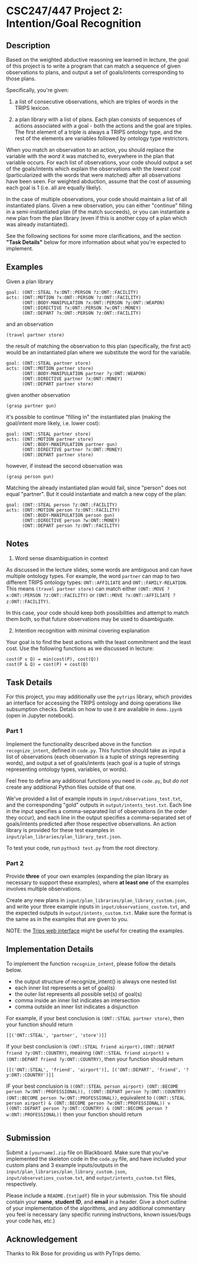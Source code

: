# CSC247/447 Project 2: Intention/Goal Recognition

## Description

Based on the weighted abductive reasoning we learned in lecture, the goal of this project is to write a program that can match a sequence of given observations to plans, and output a set of goals/intents corresponding to those plans. 

Specifically, you're given:

1) a list of consecutive observations, which are triples of words in the TRIPS lexicon. 

2) a plan library with a list of plans. Each plan consists of sequences of actions associated with a goal - both the actions and the goal are triples. The first element of a triple is always a TRIPS ontology type, and the rest of the elements are variables followed by ontology type restrictors.

When you match an observation to an action, you should replace the variable with the *word* it was matched to, everywhere in the plan that variable occurs. For each list of observations, your code should output a set of the goals/intents which explain the observations with the *lowest cost* (particularized with the words that were matched) after all observations have been seen. For weighted abduction, assume that the cost of assuming each goal is 1 (i.e. all are equally likely).

In the case of multiple observations, your code should maintain a list of all instantiated plans. Given a new observation, you can either "continue" filling in a semi-instantiated plan (if the match succeeds), or you can instantiate a new plan from the plan library (even if this is another copy of a plan which was already instantiated).

See the following sections for some more clarifications, and the section **"Task Details"** below for more information about what you're expected to implement.

## Examples

Given a plan library
```
goal: (ONT::STEAL ?x:ONT::PERSON ?z:ONT::FACILITY)
acts: (ONT::MOTION ?x:ONT::PERSON ?z:ONT::FACILITY)
      (ONT::BODY-MANIPULATION ?x:ONT::PERSON ?y:ONT::WEAPON)
      (ONT::DIRECTIVE ?x:ONT::PERSON ?w:ONT::MONEY)
      (ONT::DEPART ?x:ONT::PERSON ?z:ONT::FACILITY)

```
and an observation

```
(travel partner store)
```

the result of matching the observation to this plan (specifically, the first act) would be an instantiated plan where we substitute the word for the variable.

```
goal: (ONT::STEAL partner store)   
acts: (ONT::MOTION partner store)
      (ONT::BODY-MANIPULATION partner ?y:ONT::WEAPON)
      (ONT::DIRECTIVE partner ?x:ONT::MONEY)
      (ONT::DEPART partner store)
```

given another observation

```
(grasp partner gun)
```

it's possible to continue "filling in" the instantiated plan (making the goal/intent more likely, i.e. lower cost):

```
goal: (ONT::STEAL partner store)   
acts: (ONT::MOTION partner store)
      (ONT::BODY-MANIPULATION partner gun)
      (ONT::DIRECTIVE partner ?x:ONT::MONEY)
      (ONT::DEPART partner store)
```

however, if instead the second observation was

```
(grasp person gun)
```

Matching the already instantiated plan would fail, since "person" does not equal "partner". But it could instantiate and match a new copy of the plan:

```
goal: (ONT::STEAL person ?z:ONT::FACILITY)
acts: (ONT::MOTION person ?z:ONT::FACILITY)
      (ONT::BODY-MANIPULATION person gun)
      (ONT::DIRECTIVE person ?w:ONT::MONEY)
      (ONT::DEPART person ?z:ONT::FACILITY)

```

## Notes

1. Word sense disambiguation in context

As discussed in the lecture slides, some words are ambiguous and can have multiple ontology types. For example, the word `partner` can map to two different TRIPS ontology types: `ONT::AFFILIATE` and `ONT::FAMILY-RELATION`. This means `(travel partner store)` can match either `(ONT::MOVE ?x:ONT::PERSON ?z:ONT::FACILITY)` or `(ONT::MOVE ?x:ONT::AFFILIATE ?z:ONT::FACILITY)`.

In this case, your code should keep both possibilities and attempt to match them both, so that future observations may be used to disambiguate.


2. Intention recognition with minimal covering explanation

Your goal is to find the best actions with the least commitment and the least cost. Use the following functions as we discussed in lecture:
```
cost(P ∨ Q) = min(cost(P), cost(Q))
cost(P & Q) = cost(P) + cost(Q)
```

## Task Details

For this project, you may additionally use the `pytrips` library, which provides an interface for accessing the TRIPS ontology and doing operations like subsumption checks. Details on how to use it are available in `demo.ipynb` (open in Jupyter notebook).

### Part 1

Implement the functionality described above in the function `recognize_intent`, defined in `code.py`. This function should take as input a list of observations (each observation is a tuple of strings representing words), and output a set of goals/intents (each goal is a tuple of strings representing ontology types, variables, or words).

Feel free to define any additional functions you need in `code.py`, but *do not* create any additional Python files outside of that one.

We've provided a list of example inputs in `input/observations_test.txt`, and the corresponding "gold" outputs in `output/intents_test.txt`. Each line in the input specifies a comma-separated list of observations (in the order they occur), and each line in the output specifies a comma-separated set of goals/intents predicted after those respective observations. An action library is provided for these test examples in `input/plan_libraries/plan_library_test.json`.

To test your code, run `python3 test.py` from the root directory.

### Part 2

Provide **three** of your own examples (expanding the plan library as necessary to support these examples), where **at least one** of the examples involves multiple observations.

Create any new plans in `input/plan_libraries/plan_library_custom.json`, and write your three example inputs in `input/observations_custom.txt`, and the expected outputs in `output/intents_custom.txt`. Make sure the format is the same as in the examples that are given to you.

NOTE: the [Trips web interface](https://www.cs.rochester.edu/research/trips/lexicon/browse-ont-lex-ajax.html) might be useful for creating the examples.

## Implementation Details

To implement the function `recognize_intent`, please follow the details below.

- the output structure of recognize_intent() is always one nested list
- each inner list represents a set of goal(s)
- the outer list represents all possible set(s) of goal(s)
- comma inside an inner list indicates an intersection
- comma outside an inner list indicates a disjunction

For example, if your best conclusion is `(ONT::STEAL partner store)`, then your function should return 
```
[[('ONT::STEAL', 'partner', 'store')]]
```

If your best conclusion is `(ONT::STEAL friend airport),(ONT::DEPART friend ?y:ONT::COUNTRY)`, meainng `(ONT::STEAL friend airport) v (ONT::DEPART friend ?y:ONT::COUNTRY)`, then your function should return
```
[[('ONT::STEAL', 'friend', 'airport')], [('ONT::DEPART', 'friend', '?y:ONT::COUNTRY')]]
```

IF your best conclusion is `((ONT::STEAL person airport) (ONT::BECOME person ?w:ONT::PROFESSIONAL)), ((ONT::DEPART person ?y:ONT::COUNTRY) (ONT::BECOME person ?w:ONT::PROFESSIONAL))`, equivalent to `((ONT::STEAL person airport) & (ONT::BECOME person ?w:ONT::PROFESSIONAL)) v ((ONT::DEPART person ?y:ONT::COUNTRY) & (ONT::BECOME person ?w:ONT::PROFESSIONAL))` then your function should return
```[[('ONT::STEAL', 'person', 'airport'), ('ONT::BECOME', 'person', '?w:ONT::PROFESSIONAL')], [('ONT::DEPART', 'person', '?y:ONT::COUNTRY'), ('ONT::BECOME', 'person', '?w:ONT::PROFESSIONAL')]]
```

## Submission

Submit a `[yourname].zip` file on Blackboard. Make sure that you've implemented the skeleton code in the `code.py` file, and have included your custom plans and 3 example inputs/outputs in the `input/plan_libraries/plan_library_custom.json`, `input/observations_custom.txt`, and `output/intents_custom.txt` files, respectively.

Please include a `README.{txt|pdf}` file in your submission. This file should contain your **name**, **student ID**, and **email** in a header. Give a short outline of your implementation of the algorithms, and any additional commentary you feel is necessary (any specific running instructions, known issues/bugs your code has, etc.)

## Acknowledgement

Thanks to Rik Bose for providing us with PyTrips demo. 
